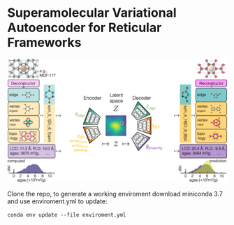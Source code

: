 # Superamolecular Variational Autoencoder for Reticular Frameworks

![GitHub Logo](/images/logo.png)


Clone the repo, to generate a working enviroment download miniconda 3.7 and use enviroment.yml to update:
```
conda env update --file enviroment.yml
```
